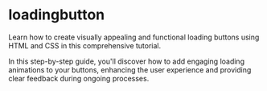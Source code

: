 # loadingbutton
Learn how to create visually appealing and functional loading buttons using HTML and CSS in this comprehensive tutorial.

In this step-by-step guide, you'll discover how to add engaging loading animations to your buttons, enhancing the user experience and providing clear feedback during ongoing processes.
